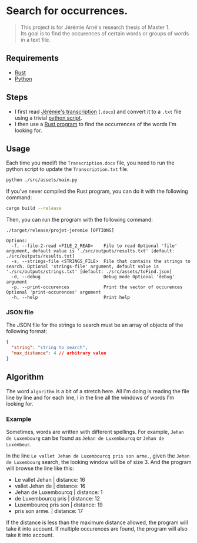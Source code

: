 # Search for occurrences.
> This project is for Jérémie Arné's research thesis of Master 1. <br>
> Its goal is to find the occurences of certain words or groups of words in a text file.

## Requirements
- [Rust](https://www.rust-lang.org/tools/install)
- [Python](https://www.python.org/downloads/)

## Steps
- I first read [Jérémie's transcription](./src/assets/Transcription.docx) (`.docx`) and convert it to a `.txt` file using a trivial [python script](./src/assets/main.py).
- I then use a [Rust program](./src/main.rs) to find the occurrences of the words I'm looking for.

## Usage
Each time you modift the `Transcription.docx` file, you need to run the python script to update the `Transcription.txt` file.
```bash
python ./src/assets/main.py
```

If you've never compiled the Rust program, you can do it with the following command:
```bash
cargo build --release
```

Then, you can run the program with the following command:
```text
./target/release/projet-jeremie [OPTIONS]

Options:
  -f, --file-2-read <FILE_2_READ>    File to read Optional 'file' argument, default value is './src/outputs/results.txt' [default: ./src/outputs/results.txt]
  -s, --strings-file <STRINGS_FILE>  File that contains the strings to search. Optional 'strings-file' argument, default value is './src/outputs/strings.txt' [default: ./src/assets/toFind.json]
  -d, --debug                        Debug mode Optional 'debug' argument
  -p, --print-occurences             Print the vector of occurences Optional 'print-occurences' argument
  -h, --help                         Print help
```
### JSON file
The JSON file for the strings to search must be an array of objects of the following format:
```json
{
  "string": "string to search",
  "max_distance": 4 // arbitrary value
}
```

## Algorithm
The word `algorithm` is a bit of a stretch here.
All I'm doing is reading the file line by line and for each line, I in the line all the windows of words I'm looking for.

### Example
Sometimes, words are written with different spellings.
For example, `Jehan de Luxembourg` can be found as `Jehan de Luxembourcq` or `Jehan de Luxembouc`.

In the line `Le vallet Jehan de Luxembourcq pris son arme.`, given the `Jehan de Luxembourg` search, the looking window will be of size 3. And the program will browse the line like this:
- Le vallet Jehan | distance: 16
- vallet Jehan de | distance: 16
- Jehan de Luxembourcq | distance: 1
- de Luxembourcq pris | distance: 12
- Luxembourcq pris son | distance: 19
- pris son arme. | distance: 17

If the distance is less than the maximum distance allowed, the program will take it into account.
If multiple occurences are found, the program will also take it into account.
